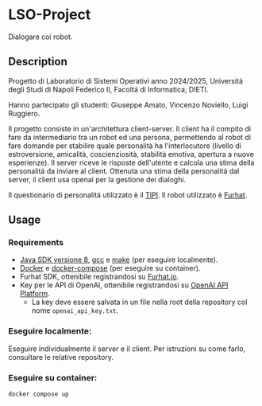 # LSO-Project
Dialogare coi robot.

## Description
Progetto di Laboratorio di Sistemi Operativi anno 2024/2025, Universitá degli Studi di Napoli Federico II, Facoltá di Informatica, DIETI.

Hanno partecipato gli studenti: Giuseppe Amato, Vincenzo Noviello, Luigi Ruggiero.

Il progetto consiste in un'architettura client-server.
Il client ha il compito di fare da intermediario tra un robot ed una persona, permettendo al robot di fare domande per stabilire quale personalità ha l'interlocutore (livello di estroversione, amicalità, coscienziosità, stabilità emotiva, apertura a nuove esperienze). Il server riceve le risposte dell'utente e calcola una stima della personalitá da inviare al client. Ottenuta una stima della personalitá dal server, il client usa openai per la gestione dei dialoghi.

Il questionario di personalitá utilizzato è il [TIPI](https://gosling.psy.utexas.edu/scales-weve-developed/ten-item-personality-measure-tipi/).
Il robot utilizzato è [Furhat](https://docs.furhat.io/).

## Usage
  ### Requirements
  - [Java SDK versione 8](https://adoptium.net/temurin/releases/?package=jdk&version=8), [gcc](https://gcc.gnu.org/) e [make](https://www.gnu.org/software/make/) (per eseguire localmente).
  - [Docker](https://www.docker.com/) e [docker-compose](https://docs.docker.com/compose/) (per eseguire su container).
  - Furhat SDK, ottenibile registrandosi su [Furhat.io](https://furhat.io/).
  - Key per le API di OpenAI, ottenibile registrandosi su [OpenAI API Platform](https://openai.com/api/). 
    - La key deve essere salvata in un file nella root della repository col nome `openai_api_key.txt`.

  ### Eseguire localmente:
  Eseguire individualmente il server e il client. Per istruzioni su come farlo, consultare le relative repository.
  
  ### Eseguire su container:
  ```sh
  docker compose up
